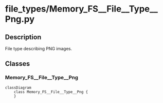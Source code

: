 # file_types/Memory_FS__File__Type__Png.py


## Description
File type describing PNG images.
## Classes
### Memory_FS__File__Type__Png

```mermaid
classDiagram
    class Memory_FS__File__Type__Png {
    }
```
